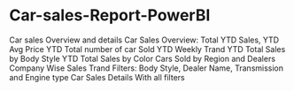 # Car-sales-Report-PowerBI
Car sales Overview and details
Car Sales Overview: 
Total YTD Sales,
YTD Avg Price
YTD Total number of car Sold
YTD Weekly Trand
YTD Total Sales by Body Style
YTD Total Sales by Color
Cars Sold by Region and Dealers
Company Wise Sales Trand
Filters: Body Style, Dealer Name, Transmission and Engine type
Car Sales Details With all filters
